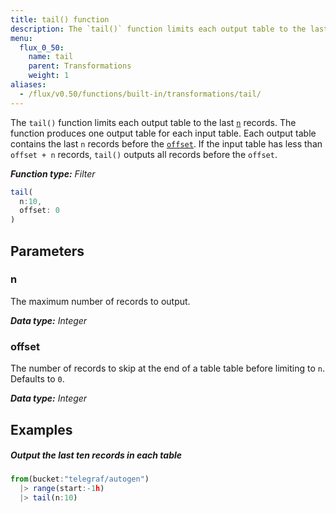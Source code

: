 ```yaml
---
title: tail() function
description: The `tail()` function limits each output table to the last `n` records.
menu:
  flux_0_50:
    name: tail
    parent: Transformations
    weight: 1
aliases:
  - /flux/v0.50/functions/built-in/transformations/tail/
---
```


The `tail()` function limits each output table to the last [`n`](#n) records.
The function produces one output table for each input table.
Each output table contains the last `n` records before the [`offset`](#offset).
If the input table has less than `offset + n` records, `tail()` outputs all records before the `offset`.

_**Function type:** Filter_

```js
tail(
  n:10,
  offset: 0
)
```

## Parameters

### n
The maximum number of records to output.

_**Data type:** Integer_

### offset
The number of records to skip at the end of a table table before limiting to `n`.
Defaults to `0`.

_**Data type:** Integer_

## Examples

##### Output the last ten records in each table
```js
from(bucket:"telegraf/autogen")
  |> range(start:-1h)
  |> tail(n:10)
```
